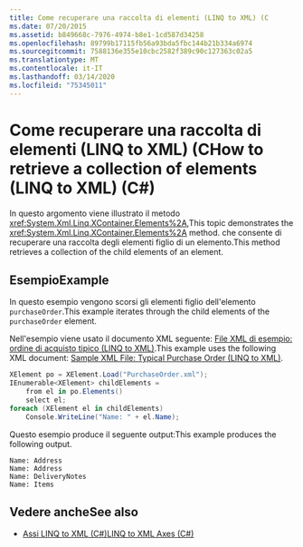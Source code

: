 ```yaml
---
title: Come recuperare una raccolta di elementi (LINQ to XML) (C
ms.date: 07/20/2015
ms.assetid: b849668c-7976-4974-b8e1-1cd587d34258
ms.openlocfilehash: 89799b17115fb56a93bda5fbc144b21b334a6974
ms.sourcegitcommit: 7588136e355e10cbc2582f389c90c127363c02a5
ms.translationtype: MT
ms.contentlocale: it-IT
ms.lasthandoff: 03/14/2020
ms.locfileid: "75345011"
---
```

# <a name="how-to-retrieve-a-collection-of-elements-linq-to-xml-c"></a><span data-ttu-id="45256-102">Come recuperare una raccolta di elementi (LINQ to XML) (C</span><span class="sxs-lookup"><span data-stu-id="45256-102">How to retrieve a collection of elements (LINQ to XML) (C#)</span></span>
<span data-ttu-id="45256-103">In questo argomento viene illustrato il metodo <xref:System.Xml.Linq.XContainer.Elements%2A>,</span><span class="sxs-lookup"><span data-stu-id="45256-103">This topic demonstrates the <xref:System.Xml.Linq.XContainer.Elements%2A> method.</span></span> <span data-ttu-id="45256-104">che consente di recuperare una raccolta degli elementi figlio di un elemento.</span><span class="sxs-lookup"><span data-stu-id="45256-104">This method retrieves a collection of the child elements of an element.</span></span>  
  
## <a name="example"></a><span data-ttu-id="45256-105">Esempio</span><span class="sxs-lookup"><span data-stu-id="45256-105">Example</span></span>  
 <span data-ttu-id="45256-106">In questo esempio vengono scorsi gli elementi figlio dell'elemento `purchaseOrder`.</span><span class="sxs-lookup"><span data-stu-id="45256-106">This example iterates through the child elements of the `purchaseOrder` element.</span></span>  
  
 <span data-ttu-id="45256-107">Nell'esempio viene usato il documento XML seguente: [File XML di esempio: ordine di acquisto tipico (LINQ to XML)](./sample-xml-file-typical-purchase-order-linq-to-xml-1.md).</span><span class="sxs-lookup"><span data-stu-id="45256-107">This example uses the following XML document: [Sample XML File: Typical Purchase Order (LINQ to XML)](./sample-xml-file-typical-purchase-order-linq-to-xml-1.md).</span></span>  
  
```csharp  
XElement po = XElement.Load("PurchaseOrder.xml");  
IEnumerable<XElement> childElements =  
    from el in po.Elements()  
    select el;  
foreach (XElement el in childElements)  
    Console.WriteLine("Name: " + el.Name);  
```  
  
 <span data-ttu-id="45256-108">Questo esempio produce il seguente output:</span><span class="sxs-lookup"><span data-stu-id="45256-108">This example produces the following output.</span></span>  
  
```output  
Name: Address  
Name: Address  
Name: DeliveryNotes  
Name: Items  
```  
  
## <a name="see-also"></a><span data-ttu-id="45256-109">Vedere anche</span><span class="sxs-lookup"><span data-stu-id="45256-109">See also</span></span>

- [<span data-ttu-id="45256-110">Assi LINQ to XML (C#)</span><span class="sxs-lookup"><span data-stu-id="45256-110">LINQ to XML Axes (C#)</span></span>](./linq-to-xml-axes-overview.md)
